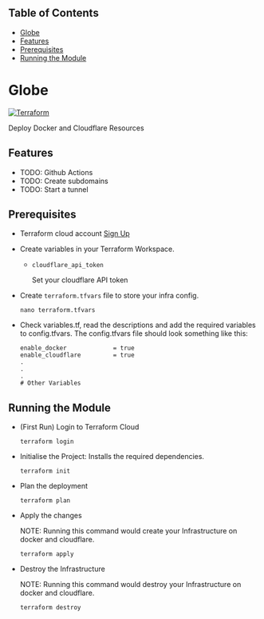 ## Table of Contents
  - [Globe](#globe)
  - [Features](#features)
  - [Prerequisites](#prerequisites)
  - [Running the Module](#running-the-module)

# Globe

[![Terraform](https://github.com/prashantsolanki3/globe/actions/workflows/terraform.yaml/badge.svg)](https://github.com/prashantsolanki3/globe/actions/workflows/terraform.yaml)

Deploy Docker and Cloudflare Resources

## Features
- TODO: Github Actions
- TODO: Create subdomains
- TODO: Start a tunnel

## Prerequisites

- Terraform cloud account [Sign Up](https://app.terraform.io/)
- Create variables in your Terraform Workspace.
  
  - `cloudflare_api_token`
    
    Set your cloudflare API token

- Create `terraform.tfvars` file to store your infra config.
  
  ```
  nano terraform.tfvars
  ```

- Check variables.tf, read the descriptions and add the required variables to config.tfvars. The config.tfvars file should look something like this:

  ```
  enable_docker             = true
  enable_cloudflare         = true
  .
  .
  .
  # Other Variables
  ```

## Running the Module

- (First Run) Login to Terraform Cloud
  ```
  terraform login
  ```

- Initialise the Project: Installs the required dependencies.
  ```
  terraform init
  ```

- Plan the deployment
  ```
  terraform plan 
  ```

- Apply the changes
  
  NOTE: Running this command would create your Infrastructure on docker and cloudflare.
  ```
  terraform apply
  ```

- Destroy the Infrastructure

  NOTE: Running this command would destroy your Infrastructure on docker and cloudflare.
  ```
  terraform destroy
  ```
